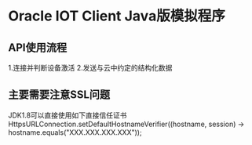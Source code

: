 # Oracle IOT Client Java版模拟程序
## API使用流程
1.连接并判断设备激活
2.发送与云中约定的结构化数据
## 主要需要注意SSL问题
JDK1.8可以直接使用如下直接信任证书
HttpsURLConnection.setDefaultHostnameVerifier((hostname, session) -> hostname.equals("XXX.XXX.XXX.XXX"));
